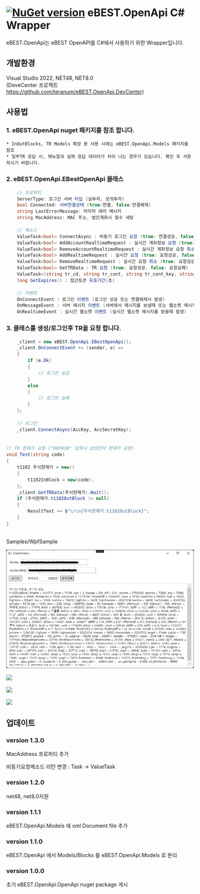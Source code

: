 # [![NuGet version](https://badge.fury.io/nu/eBEST.OpenApi.png)](https://badge.fury.io/nu/eBEST.OpenApi) eBEST.OpenApi C# Wrapper

eBEST.OpenApi는 eBEST OpenAPI를 C#에서 사용하기 위한 Wrapper입니다.

## 개발환경
Visual Studio 2022, NET48, NET8.0
<br/>
(DeveCenter 프로젝트 https://github.com/teranum/eBEST.OpenApi.DevCenter)
## 사용법

### 1. eBEST.OpenApi nuget 패키지를 참조 합니다.
	* InOutBlocks, TR Models 확장 용 사용 시에는 eBEST.OpenApi.Models 패키지를 참조
	* 일부TR 응답 시, 매뉴얼과 실제 응답 데이터가 차이 나는 경우가 있습니다. 확인 후 사용 하시기 바랍니다.
 
### 2. eBEST.OpenApi.EBestOpenApi 클래스

```csharp
	// 프로퍼티
	ServerType: 로그인 서버 타입 (실투자, 모의투자)
	bool Connected: 서버연결상태 (true:연결, false:연결해제)
	string LastErrorMessage: 마지막 에러 메시지
	string MacAddress: MAC 주소, 법인계좌시 필수 세팅

	// 메소드
	ValueTask<bool> ConnectAsync : 비동기 로그인 요청 (true: 연결성공, false: 연결실패)
	ValueTask<bool> AddAccountRealtimeRequest : 실시간 계좌정보 요청 (true: 요청성공, false: 요청실패)
	ValueTask<bool> RemoveAccountRealtimeRequest : 실시간 계좌정보 요청 취소 (true: 요청성공, false: 요청실패)
	ValueTask<bool> AddRealtimeRequest : 실시간 요청 (true: 요청성공, false: 요청실패)
	ValueTask<bool> RemoveRealtimeRequest : 실시간 요청 취소 (true: 요청성공, false: 요청실패)
	ValueTask<bool> GetTRData : TR 요청 (true: 요청성공, false: 요청실패)
	ValueTask<(string tr_cd, string tr_cont, string tr_cont_key, string jsonResponse)> GetDataWithJsonString : JSON 요청
	long GetExpires() : 접근토큰 유효기간(초)

	// 이벤트
	OnConnectEvent : 로그인 이벤트 (로그인 성공 또는 연결해제시 발생)
	OnMessageEvent : 서버 메시지 이벤트 (서버에서 메시지를 보낼때 또는 웹소켓 메시지 타입 오류일 때 발생)
	OnRealtimeEvent : 실시간 웹소켓 이벤트 (실시간 웹소켓 메시지를 받을때 발생)

```

### 3. 클래스를 생성/로그인후 TR을 요청 합니다.

```csharp
	_client = new eBEST.OpenApi.EBestOpenApi();
	_client.OnConnectEvent += (sender, e) =>
	{
		if (e.Ok)
		{
			// 로그인 성공
		}
		else
		{
			// 로그인 실패
		}
	};

	// 로그인
	_client.ConnectAsync(AccKey, AccSecretKey);


// TR 현재가 요청 ("005930" 입력시 삼성전자 현재가 요청)
void Test(string code)
{
    t1102 주식현재가 = new()
    {
        t1102InBlock = new(code),
    };
    _client.GetTRData(주식현재가).Wait();
    if (주식현재가.t1102OutBlock != null)
    {
        ResultText += $"\r\n{주식현재가.t1102OutBlock}";
    }
}
	
```
Samples/WpfSample

![](./Samples/img/run-001.png)

![](./Samples/img/run-002.png)

![](./Samples/img/run-003.png)

![](./Samples/img/run-004.png)

## 업데이트

### version 1.3.0
MacAddress 프로퍼티 추가

비동기요청메소드 리턴 변경 : Task -> ValueTask<bool>

### version 1.2.0
net48, net8.0지원

### version 1.1.1
eBEST.OpenApi.Models 에 xml Document file 추가

### version 1.1.0
eBEST.OpenApi 에서 Models/Blocks 를 eBEST.OpenApi.Models 로 분리

### version 1.0.0
초기 eBEST.OpenApi.OpenApi nuget package 게시

